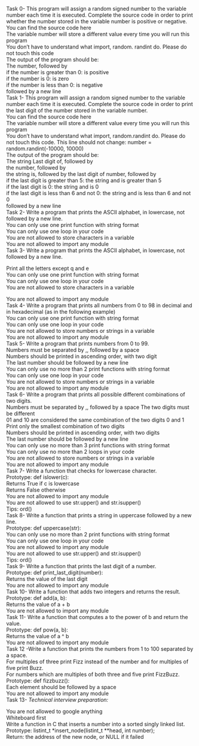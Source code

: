Task 0- This program will assign a random signed number to the variable number each time it is executed. Complete the source code in order to print whether the number stored in the variable number is positive or negative.
<br />
You can find the source code here<br />
The variable number will store a different value every time you will run this program<br />
You don’t have to understand what import, random. randint do. Please do not touch this code <br />
The output of the program should be: <br />
The number, followed by <br />
if the number is greater than 0: is positive <br />
if the number is 0: is zero <br />
if the number is less than 0: is negative <br />
followed by a new line <br />
Task 1- This program will assign a random signed number to the variable number each time it is executed. Complete the source code in order to print the last digit of the number stored in the variable number.
<br />
You can find the source code here <br />
The variable number will store a different value every time you will run this program<br />
You don’t have to understand what import, random.randint do. Please do not touch this code. This line should not change: number = random.randint(-10000, 10000)<br />
The output of the program should be:<br />
The string Last digit of, followed by<br />
the number, followed by<br />
the string is, followed by the last digit of number, followed by<br />
if the last digit is greater than 5: the string and is greater than 5<br />
if the last digit is 0: the string and is 0<br />
if the last digit is less than 6 and not 0: the string and is less than 6 and not 0<br />
followed by a new line<br />
Task 2- Write a program that prints the ASCII alphabet, in lowercase, not followed by a new line.
<br />
You can only use one print function with string format <br />
You can only use one loop in your code <br />
You are not allowed to store characters in a variable <br />
You are not allowed to import any module <br />
Task 3- Write a program that prints the ASCII alphabet, in lowercase, not followed by a new line.

Print all the letters except q and e <br />
You can only use one print function with string format <br />
You can only use one loop in your code <br />
You are not allowed to store characters in a variable <br />

You are not allowed to import any module<br />
Task 4- Write a program that prints all numbers from 0 to 98 in decimal and in hexadecimal (as in the following example)
<br />
You can only use one print function with string format<br />
You can only use one loop in your code<br />
You are not allowed to store numbers or strings in a variable <br />
You are not allowed to import any module <br />
Task 5- Write a program that prints numbers from 0 to 99.
<br />
Numbers must be separated by ,, followed by a space<br />
Numbers should be printed in ascending order, with two digit<br />
The last number should be followed by a new line<br />
You can only use no more than 2 print functions with string format <br />
You can only use one loop in your code<br />
You are not allowed to store numbers or strings in a variable <br />
You are not allowed to import any module<br />
Task 6- Write a program that prints all possible different combinations of two digits.
<br />
Numbers must be separated by ,, followed by a space
The two digits must be different<br />
01 and 10 are considered the same combination of the two digits 0 and 1 <br />
Print only the smallest combination of two digits<br />
Numbers should be printed in ascending order, with two digits<br />
The last number should be followed by a new line<br />
You can only use no more than 3 print functions with string format<br />
You can only use no more than 2 loops in your code<br />
You are not allowed to store numbers or strings in a variable<br />
You are not allowed to import any module <br />
Task 7- Write a function that checks for lowercase character.
<br />
Prototype: def islower(c): <br />
Returns True if c is lowercase <br />
Returns False otherwise<br />
You are not allowed to import any module <br />
You are not allowed to use str.upper() and str.isupper() <br />
Tips: ord()<br />
Task 8- Write a function that prints a string in uppercase followed by a new line.
<br />
Prototype: def uppercase(str): <br />
You can only use no more than 2 print functions with string format <br />
You can only use one loop in your code<br />
You are not allowed to import any module <br />
You are not allowed to use str.upper() and str.isupper() <br />
Tips: ord()<br />
Task 9- Write a function that prints the last digit of a number.
<br />
Prototype: def print_last_digit(number):<br />
Returns the value of the last digit<br />
You are not allowed to import any module<br />
Task 10- Write a function that adds two integers and returns the result.
<br />
Prototype: def add(a, b): <br />
Returns the value of a + b <br />
You are not allowed to import any module <br />
Task 11- Write a function that computes a to the power of b and return the value.
<br />
Prototype: def pow(a, b):<br />
Returns the value of a ^ b <br />
You are not allowed to import any module <br />
Task 12 -Write a function that prints the numbers from 1 to 100 separated by a space.
<br />
For multiples of three print Fizz instead of the number and for multiples of five print Buzz. <br />
For numbers which are multiples of both three and five print FizzBuzz.<br />
Prototype: def fizzbuzz():<br />
Each element should be followed by a space <br />
You are not allowed to import any module<br />
Task 13- *Technical interview preparation:* <br />

You are not allowed to google anything<br />
Whiteboard first<br />
Write a function in C that inserts a number into a sorted singly linked list.
<br />
Prototype: listint_t \*insert_node(listint_t \*\*head, int number); <br />
Return: the address of the new node, or NULL if it failed <br />
